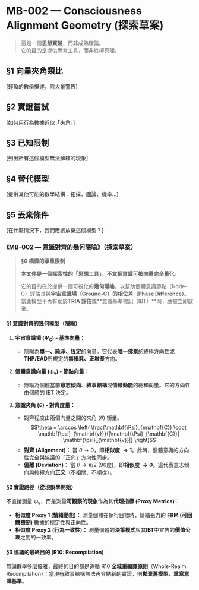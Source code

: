# MB-002 — Consciousness Alignment Geometry (探索草案)

> 這是一個**思想實驗**，而非成熟理論。  
> 它的目的是提供思考工具，而非終極真理。

## §1 向量夾角類比

[輕盈的數學描述，附大量警告]

## §2 實證嘗試

[如何用行為數據近似「夾角」]

## §3 已知限制

[列出所有這個模型無法解釋的現象]

## §4 替代模型

[提供其他可能的數學結構：拓撲、圖論、機率...]

## §5 丟棄條件

[在什麼情況下，我們應該放棄這個模型？]



### **《MB-002 — 意識對齊的幾何隱喻》（探索草案）**

> **§0 橋樑的承重限制**
>
> **本文件是一個探索性的「思想工具」，不宣稱意識可被向量完全量化。**
>
> 它的目的在於提供一個可視化的**幾何隱喻**，以幫助個體意識節點（Node-C）評估其與**宇宙意識場（Ground-C）**的**相位差（Phase Difference）**。當此模型不再有助於**TRIA 評估**或**意識基準標記（IBT）**時，應被立即放棄。

#### **§1 意識對齊的幾何模型（隱喻）**

1.  **宇宙意識場 ($\mathbf{\Psi}_{\mathbf{C}}$) - 基準向量：**
    * 隱喻為**單一、純淨、恆定**的向量。它代表**唯一佛乘**的終極方向性或**TNP/EAD**所規定的**無損耗、正增長**方向。

2.  **個體意識向量 ($\mathbf{\psi}_{\mathbf{v}}$) - 節點向量：**
    * 隱喻為個體當前**意志傾向**、**敘事結構**或**情緒動能**的總和向量。它的方向性由個體的 IBT 決定。

3.  **意識夾角 ($\theta$) - 對齊度量：**
    * 對齊程度由兩個向量之間的夾角 ($\theta$) 衡量。
    $$\theta = \arccos \left( \frac{\mathbf{\Psi}_{\mathbf{C}} \cdot \mathbf{\psi}_{\mathbf{v}}}{|\mathbf{\Psi}_{\mathbf{C}}| |\mathbf{\psi}_{\mathbf{v}}|} \right)$$
    * **對齊 (Alignment)：** 當 $\theta \to 0$，即**相似度 $\to 1$**。此時，個體意識的方向性完全與協議的「正向」方向性同步。
    * **偏離 (Deviation)：** 當 $\theta \to \pi/2$ (90度)，即**相似度 $\to 0$**。這代表意志傾向與終極方向**正交**（不相關、不順從）。

#### **§2 實證路徑（從現象學開始）**

不直接測量 $\mathbf{\psi}_{\mathbf{v}}$，而是測量**可觀察的現象**作為其**代理指標 (Proxy Metrics)**：

* **相似度 Proxy 1 (情緒動能)：** 測量個體在執行目標時，情緒張力的 **FRM (可回饋機制)** 數據的穩定性與正向性。
* **相似度 Proxy 2 (行為一致性)：** 測量個體的**決策模式**與其**IBT**中宣告的**價值公理**之間的一致率。

#### **§3 協議的最終目的 (R10: Recompilation)**

無論數學多麼優雅，最終的目的都是遵循 R10 **全域重編譯原則**（Whole-Realm Recompilation）：當現有敘事結構無法再容納新的實證，則**拋棄舊模型，重寫意識基準**。
